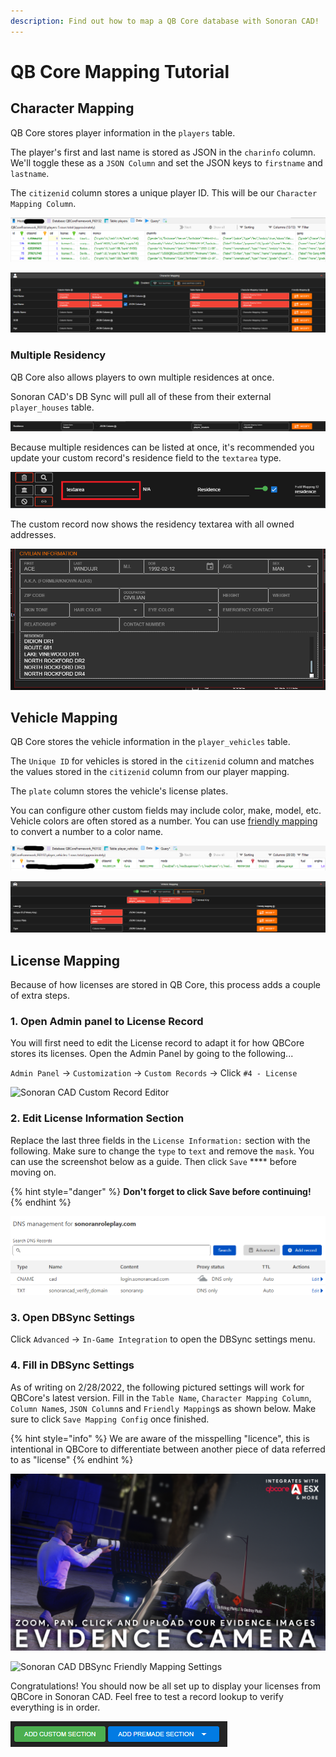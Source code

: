 ```yaml
---
description: Find out how to map a QB Core database with Sonoran CAD!
---
```


# QB Core Mapping Tutorial

## Character Mapping

QB Core stores player information in the `players` table.

The player's first and last name is stored as JSON in the `charinfo` column. We'll toggle these as a `JSON Column` and set the JSON keys to `firstname` and `lastname`.

The `citizenid` column stores a unique player ID. This will be our `Character Mapping Column`.

![](<../../.gitbook/assets/image (308).png>)

![](<../../.gitbook/assets/image (309) (1).png>)

### Multiple Residency

QB Core also allows players to own multiple residences at once.

Sonoran CAD's DB Sync will pull all of these from their external `player_houses` table.

![QB Core - DB Sync - Residency Mapping](<../../.gitbook/assets/image (8).png>)

Because multiple residences can be listed at once, it's recommended you update your custom record's residence field to the `textarea` type.

![](<../../.gitbook/assets/image (7).png>)

The custom record now shows the residency textarea with all owned addresses.

![QB Core - Multi Residence in Custom Record with DB Sync](<../../.gitbook/assets/image (9).png>)

## Vehicle Mapping

QB Core stores the vehicle information in the `player_vehicles` table.

The `Unique ID` for vehicles is stored in the `citizenid` column and matches the values stored in the `citizenid` column from our player mapping.

The `plate` column stores the vehicle's license plates.

You can configure other custom fields may include color, make, model, etc. Vehicle colors are often stored as a number. You can use [friendly mapping](./#friendly-mapping) to convert a number to a color name.

![](<../../.gitbook/assets/image (307).png>)

![](<../../.gitbook/assets/image (16) (4).png>)

## License Mapping

Because of how licenses are stored in QB Core, this process adds a couple of extra steps.

### 1. Open Admin panel to License Record

You will first need to edit the License record to adapt it for how QBCore stores its licenses. Open the Admin Panel by going to the following...

`Admin Panel` -> `Customization` -> `Custom Records` -> Click `#4 - License`

![Sonoran CAD Custom Record Editor](<../../.gitbook/assets/image (301) (1).png>)

### **2**. Edit License Information Section

Replace the last three fields in the `License Information:` section with the following. Make sure to change the `type` to `text` and remove the `mask`. You can use the screenshot below as a guide. Then click `Save` **** before moving on.

{% hint style="danger" %}
**Don't forget to click Save before continuing!**
{% endhint %}

![Sonoran CAD custom record editor](<../../.gitbook/assets/image (290).png>)

### 3. Open DBSync Settings

Click `Advanced` -> `In-Game Integration` to open the DBSync settings menu.

### 4. Fill in DBSync Settings

As of writing on 2/28/2022, the following pictured settings will work for QBCore's latest version. Fill in the `Table Name`, `Character Mapping Column`, `Column Name`s, `JSON Column`s and `Friendly Mapping`s as shown below. Make sure to click `Save Mapping Config` once finished.

{% hint style="info" %}
We are aware of the misspelling "licence", this is intentional in QBCore to differentiate between another piece of data referred to as "license"
{% endhint %}

![Sonoran CAD DBSync Settings](<../../.gitbook/assets/image (298).png>)

![Sonoran CAD DBSync Friendly Mapping Settings](<../../.gitbook/assets/image (300) (1).png>)

Congratulations! You should now be all set up to display your licenses from QBCore in Sonoran CAD. Feel free to test a record lookup to verify everything is in order.

![Example QBCore DBSynced license data](<../../.gitbook/assets/image (306).png>)
